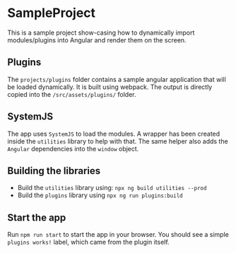 # SampleProject

This is a sample project show-casing how to dynamically import modules/plugins into Angular and render them on the screen.

## Plugins

The `projects/plugins` folder contains a sample angular application that will be loaded dynamically.
It is built using webpack. The output is directly copied into the `/src/assets/plugins/` folder.

## SystemJS

The app uses `SystemJS` to load the modules. A wrapper has been created inside the `utilities` library to help with that.
The same helper also adds the `Angular` dependencies into the `window` object.

## Building the libraries

- Build the `utilities` library using: `npx ng build utilities --prod`
- Build the `plugins` library using `npx ng run plugins:build`

## Start the app

Run `npm run start` to start the app in your browser. You should see a simple `plugins works!` label, which came from the plugin itself.
